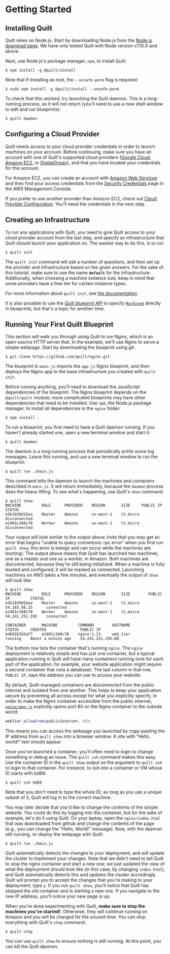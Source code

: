 # Getting Started

## Installing Quilt

Quilt relies on Node.js.  Start by downloading Node.js from the [Node.js
download page](https://nodejs.org/en/download/).  We have only tested Quilt with
Node version v7.10.0 and above.

Next, use Node.js's package manager, `npm`, to install Quilt:

```console
$ npm install -g @quilt/install
```

Note that if installing as root, the `--unsafe-perm` flag is required:

```console
$ sudo npm install -g @quilt/install --unsafe-perm
```

To check that this worked, try launching the Quilt daemon.  This is a
long-running process, so it will not return (you'll need to use a new shell
window to edit and run blueprints).

```console
$ quilt daemon
```

## Configuring a Cloud Provider
Quilt needs access to your cloud provider credentials in order to launch
machines on your account. Before continuing, make sure you have an account
with one of Quilt's supported cloud providers ([Google Cloud](https://cloud.google.com/),
[Amazon EC2](https://aws.amazon.com/ec2/), or
[DigitalOcean](https://www.digitalocean.com/)), and that you have located your
credentials for this account.

For Amazon EC2, you can create an account with [Amazon Web Services](https://aws.amazon.com/ec2/)
and then find your access credentials from the
[Security Credentials](https://console.aws.amazon.com/iam/home?#security_credential)
page in the AWS Management Console.

If you prefer to use another provider than Amazon EC2, check out
[Cloud Provider Configuration](#cloud-provider-configuration). You'll need the
credentials in the next step.

## Creating an Infrastructure
To run any applications with Quilt, you need to give Quilt access to your cloud
provider account from the last step, and specify an infrastructure that Quilt
should launch your application on. The easiest way to do this, is to run

```console
$ quilt init
```

The `quilt init` command will ask a number of questions, and then set up the
provider and infrastructure based on the given answers. For the sake of this
tutorial, make sure to use the name **`default`** for the infrastructure.
Additionally, when choosing a machine instance size, keep in mind that some
providers have a free tier for certain instance types.

For more information about `quilt init`, see [the documentation](#init).

It is also possible to use the
[Quilt blueprint API](#quilt.js-api-documentation) to specify
[`Machine`s](#Machine) directly in blueprints, but that's a topic for another
time.

## Running Your First Quilt Blueprint

This section will walk you through using Quilt to run Nginx, which is an
open-source HTTP server that.  In the example, we'll use Nginx to serve a
simple webpage. Start by downloading the blueprint using git:

```console
$ git clone https://github.com/quilt/nginx.git
```

The blueprint in `main.js` imports the `app.js` Nginx blueprint, and then
deploys the Nginx app to the base infrastructure you created with `quilt init`.

Before running anything, you'll need to download the JavaScript dependencies of
the blueprint.  The Nginx blueprint depends on the `@quilt/quilt` module; more
complicated blueprints may have other dependencies that need to be installed.
Use `npm`, the Node.js package manager, to install all dependencies in the
`nginx` folder:

```console
$ npm install .
```

To run a blueprint, you first need to have a Quilt daemon running.  If you
haven't already started one, open a new terminal window and start it:

```console
$ quilt daemon
```

The daemon is a long running process that periodically prints some log messages.
Leave this running, and use a new terminal window to run the blueprint:

```console
$ quilt run ./main.js
```

This command tells the daemon to launch the machines and containers described in
`main.js`.  It will return immediately, because the `daemon` process does the
heavy lifting.  To see what's happening, use Quilt's `show` command:

```console
$ quilt show
MACHINE         ROLE      PROVIDER    REGION       SIZE     PUBLIC IP    STATUS
e5b1839d2bea    Master    Amazon      us-west-1    t2.micro              disconnected
e2401c348c78    Worker    Amazon      us-west-1    t2.micro              disconnected
```

Your output will look similar to the output above (note that you may get an
error that begins "unable to query connetions: rpc error" when you first run
`quilt show`; this error is benign and can occur while the machines are
booting).  The output above means that Quilt
has launched two machines, one as a master and one as a worker, in Amazon.  Both
machines are disconnected, because they're still being initialized. When a
machine is fully booted and configured, it will be marked as connected.
Launching machines on AWS takes a few minutes, and eventually the output of
`show` will look like:

```console
$ quilt show
MACHINE         ROLE      PROVIDER    REGION       SIZE        PUBLIC IP         STATUS
e5b1839d2bea    Master    Amazon      us-west-1    t2.micro    54.183.98.15      connected
e2401c348c78    Worker    Amazon      us-west-1    t2.micro    54.241.251.192    connected

CONTAINER       MACHINE         COMMAND        HOSTNAME           STATUS     CREATED               PUBLIC IP
bd681b3d3af7    e2401c348c78    nginx:1.13     web_tier           running    About a minute ago    54.241.251.192:80
```

The bottom row lists the container that's running `nginx`.  The `nginx`
deployment is relatively simple and has just one container, but a typical
application running in Quilt will have many containers running (one for each
part of the application; for example, your website application might require a
second container that runs a database).  The last column in that row,
`PUBLIC IP`, says the address you can use to access your website.

By default, Quilt-managed containers are disconnected from the public internet
and isolated from one another. This helps to keep your application secure by
preventing all access except for what you explicitly specify.
In order to make the Nginx container accessible
from the public internet,
[`nginx/app.js`](https://github.com/quilt/nginx/blob/master/app.js) explicitly
opens port 80 on the Nginx container to the outside world:

```javascript
webTier.allowFrom(publicInternet, 80);
```

This means you can
access the webpage you launched by copy-pasting the IP address from `quilt show`
into a browser window.  A site with "Hello, world!" text should appear.

Once you've launched a container, you'll often need to login to change something
or debug an issue.  The `quilt ssh` command makes this easy.  Use the container
ID in the `quilt show` output as the argument to `quilt ssh` to login to that
container. For instance, to ssh into a container or VM whose ID starts with
bd68:

```console
$ quilt ssh bd68
```

Note that you don't need to type the whole ID; as long as you use a unique
subset of it, Quilt will log in to the correct machine.

You may later decide that you'd like to change the contents of the simple
website.  You could do this by logging into the container, but for the sake of
example, let's do it using Quilt.  On your laptop, open the `nginx/index.html`
that was downloaded from github and change the contents of the page (e.g., you
can change the "Hello, World!" message).  Now, with the daemon still running,
re-deploy the webpage with Quilt:

```console
$ quilt run ./main.js
```

Quilt automatically detects the changes to your deployment, and will update the
cluster to implement your changes.  Note that we didn't need to tell Quilt to
stop the nginx container and start a new one; we just updated the view of what
the deployment should look like (in this case, by changing `index.html`), and
Quilt automatically detects this and updates the cluster accordingly.  Quilt
will prompt you to accept the changes that you're making to your deployment;
type `y`.  If you run `quilt show`, you'll notice that Quilt has stopped the old
container and is starting a new one.  If you navigate to the new IP address,
you'll notice your new page is up.

When you're done experimenting with Quilt, __make sure to stop the machines
you've started!__.  Otherwise, they will continue running on Amazon and you will
be charged for the unused time.  You can stop everything with Quilt's `stop`
command:

```console
$ quilt stop
```

You can use `quilt show` to ensure nothing is still running.  At this point, you
can kill the Quilt daemon.
